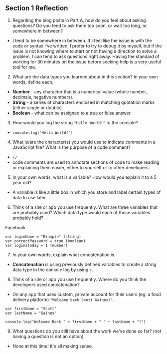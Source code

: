 ## Section 1 Reflection

1. Regarding the blog posts in Part A, how do you feel about asking questions? Do you tend to ask them too soon, or wait too long, or somewhere in between?

+ I tend to be somewhere in between. If I feel like the issue is with the code or syntax I've written, I prefer to try to debug it by myself, but if the issue is not knowing where to start or not having a direction to solve a problem, I can tend to ask questions right away. Having the standard of working for 30 minutes on the issue before seeking help is a very useful tool for me.

2. What are the data types you learned about in this section? In your own words, define each.

+ **Number** - any character that is a numerical value (whole number, decimals, negative numbers).
+ **String** - a series of characters enclosed in matching quotation marks (either single or double).
+ **Boolean** - what can be assigned to a true or false answer.

3. How would you log the string `"Hello World!"` to the console?

+ `console.log("Hello World!")`

4. What is/are the character(s) you would use to indicate comments in a JavaScript file? What is the purpose of a code comment?

+ `// `
+ code comments are used to annotate sections of code to make reading or explaining them easier, either to yourself or to other developers.

5. In your own words, what is a variable? How would you explain it to a 5 year old?

+ A variable is like a little box in which you store and label certain types of data to use later.

6. Think of a site or app you use frequently. What are three variables that are probably used? Which data type would each of those variables probably hold?

Facebook
```
var loginName = "Example" (string)
var correctPassword = true (boolean)
var loginsToday = 1 (number)
```

7. In your own words, explain what concatenation is.

+ **Concatenation** is using previously defined variables to create a string data type in the console log by using `+`.

8. Think of a site or app you use frequently. Where do you think the developers used concatenation?

+ On any app that uses custom, private account for their users (eg: a food delivery platform)
`"Welcome back Scott Gaines!"`.

```
var firstName = "Scott"
var lastName = "Gaines"

console.log("Welcome Back " + firstName + " " + lastName + "!")
```

9. What questions do you still have about the work we've done so far? (not having a question is not an option)

+ None at this time! It's all making sense.
